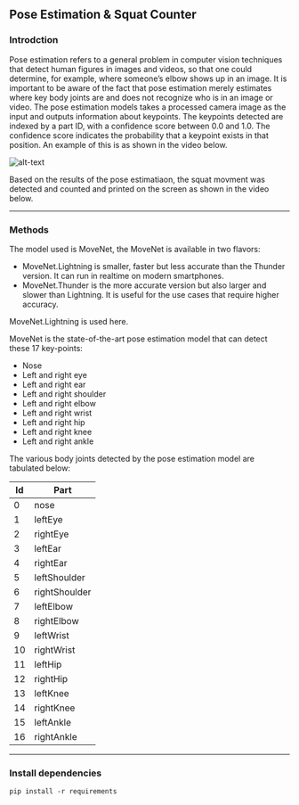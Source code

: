 ## Pose Estimation & Squat Counter

### Introdction 

Pose estimation refers to a general problem in computer vision techniques that detect human figures in images and videos, so that one could determine, for example, where someone’s elbow shows up in an image. It is important to be aware of the fact that pose estimation merely estimates where key body joints are and does not recognize who is in an image or video. The pose estimation models takes a processed camera image as the input and outputs information about keypoints. The keypoints detected are indexed by a part ID, with a confidence score between 0.0 and 1.0. The confidence score indicates the probability that a keypoint exists in that position. An example of this is as shown in the video below.

![alt-text](https://github.com/youssefHosni/Data-Science-Portofolio/blob/main/Computer%20Vision/Pose%20Estimation%20%26%20Squat%20Counter/jump.gif)

Based on the results of the pose estimatiaon, the squat movment was detected and counted and printed on the screen as shown in the video below.

---

### Methods 

The model used is MoveNet, the MoveNet is available in two flavors:

* MoveNet.Lightning is smaller, faster but less accurate than the Thunder version. It can run in realtime on modern smartphones.
* MoveNet.Thunder is the more accurate version but also larger and slower than Lightning. It is useful for the use cases that require higher accuracy.

MoveNet.Lightning is used here.

MoveNet is the state-of-the-art pose estimation model that can detect these 17 key-points:
 
* Nose
* Left and right eye
* Left and right ear
* Left and right shoulder
* Left and right elbow
* Left and right wrist
* Left and right hip
* Left and right knee
* Left and right ankle

The various body joints detected by the pose estimation model are tabulated below:

| Id	| Part |
| --- | ----------- |
| 0	 | nose |
| 1	| leftEye |
| 2	| rightEye |
| 3	| leftEar |
| 4	| rightEar |
|5	| leftShoulder |
| 6 	| rightShoulder  |
| 7	| leftElbow |
| 8	| rightElbow |
| 9	| leftWrist |
| 10 | rightWrist |
| 11	| leftHip |
| 12	| rightHip |
| 13	| leftKnee |
| 14	| rightKnee |
| 15	| leftAnkle |  
| 16	| rightAnkle |


---

### Install dependencies

```
pip install -r requirements
```

